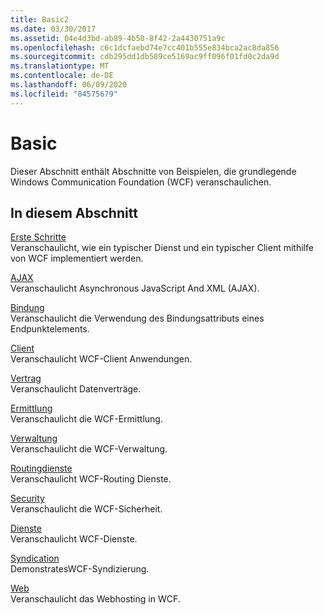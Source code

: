 ```yaml
---
title: Basic2
ms.date: 03/30/2017
ms.assetid: 04e4d3bd-ab89-4b50-8f42-2a4430751a9c
ms.openlocfilehash: c6c1dcfaebd74e7cc401b555e834bca2ac8da856
ms.sourcegitcommit: cdb295dd1db589ce5169ac9ff096f01fd0c2da9d
ms.translationtype: MT
ms.contentlocale: de-DE
ms.lasthandoff: 06/09/2020
ms.locfileid: "84575679"
---
```

# <a name="basic"></a>Basic
Dieser Abschnitt enthält Abschnitte von Beispielen, die grundlegende Windows Communication Foundation (WCF) veranschaulichen.  
  
## <a name="in-this-section"></a>In diesem Abschnitt  
 [Erste Schritte](getting-started-sample.md)  
 Veranschaulicht, wie ein typischer Dienst und ein typischer Client mithilfe von WCF implementiert werden.  
  
 [AJAX](ajax.md)  
 Veranschaulicht Asynchronous JavaScript And XML (AJAX).  
  
 [Bindung](binding.md)  
 Veranschaulicht die Verwendung des Bindungsattributs eines Endpunktelements.  
  
 [Client](client.md)  
 Veranschaulicht WCF-Client Anwendungen.  
  
 [Vertrag](contract.md)  
 Veranschaulicht Datenverträge.  
  
 [Ermittlung](discovery-samples.md)  
 Veranschaulicht die WCF-Ermittlung.  
  
 [Verwaltung](management.md)  
 Veranschaulicht die WCF-Verwaltung.  
  
 [Routingdienste](routing-services.md)  
 Veranschaulicht WCF-Routing Dienste.  
  
 [Security](security-in-wcf.md)  
 Veranschaulicht die WCF-Sicherheit.  
  
 [Dienste](services.md)  
 Veranschaulicht WCF-Dienste.  
  
 [Syndication](syndication.md)  
 DemonstratesWCF-Syndizierung.  
  
 [Web](web.md)  
 Veranschaulicht das Webhosting in WCF.
